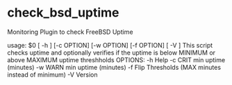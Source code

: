 # check_bsd_uptime
Monitoring Plugin to check FreeBSD Uptime


usage: $0 [ -h ] [-c OPTION] [-w OPTION] [-f OPTION] [ -V ]
This script checks uptime and optionally verifies if the uptime
is below MINIMUM or above MAXIMUM uptime threshholds
OPTIONS:
   -h   Help
   -c   CRIT min uptime (minutes)
   -w   WARN min uptime (minutes)
   -f	Flip Thresholds (MAX minutes instead of minimum)
   -V   Version
